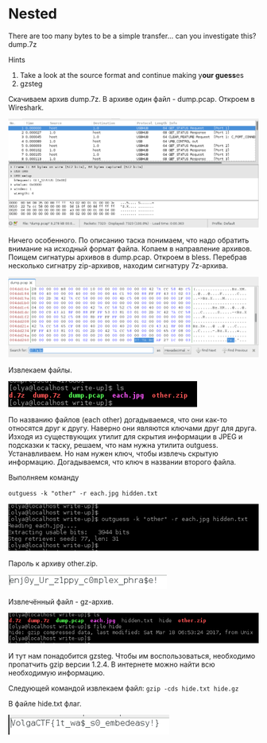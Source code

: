<h1>Nested</h1>

There are too many bytes to be a simple transfer... can you investigate this?
dump.7z

Hints

1. Take a look at the source format and continue making y**our guess**es
2. gzsteg


Скачиваем архив dump.7z. В архиве один файл - dump.pcap. Откроем в Wireshark. 

![screenshot of sample](https://github.com/yogamaya/VolgaCTF_Quals_2017/blob/master/other/Screenshot%20from%202017-03-27%2013-29-34.png)

Ничего особенного.
По описанию таска понимаем, что надо обратить внимание на исходный формат файла. Копаем в направление архивов.
Поищем сигнатуры архивов в dump.pcap.
Откроем в bless. Перебрав несколько сигнатру zip-архивов, находим сигнатуру 7z-архива.

![screenshot of sample](https://github.com/yogamaya/VolgaCTF_Quals_2017/blob/master/other/Screenshot%20from%202017-03-27%2013-32-14.png)

Извлекаем файлы.

![screenshot of sample](https://github.com/yogamaya/VolgaCTF_Quals_2017/blob/master/other/Screenshot%20from%202017-03-27%2013-37-04.png)

По названию файлов (each other) догадываемся, что они как-то относятся друг к другу. Наверно они являются ключами друг для друга.
Изходя из существующих утилит для скрытия информации в JPEG и подсказки к таску, решаем, что нам нужна утилита outguess.
Устанавливаем.
Но нам нужен ключ, чтобы извлечь скрытую информацию. Догадываемся, что ключ в названии второго файла.

Выполняем команду

`outguess -k "other" -r each.jpg hidden.txt`

![screenshot of sample](https://github.com/yogamaya/VolgaCTF_Quals_2017/blob/master/other/Screenshot%20from%202017-03-27%2013-38-17.png)

Пароль к архиву other.zip.

![screenshot of sample](https://github.com/yogamaya/VolgaCTF_Quals_2017/blob/master/other/Screenshot%20from%202017-03-27%2013-38-48.png)

Извлечённый файл - gz-архив.

![screenshot of sample](https://github.com/yogamaya/VolgaCTF_Quals_2017/blob/master/other/Screenshot%20from%202017-03-27%2013-39-40.png)

И тут нам понадобится gzsteg. Чтобы им воспользоваться, необходимо пропатчить gzip версии 1.2.4. В интернете можно найти всю необходимую информацию.

Следующей командой извлекаем файл:
`gzip -cds hide.txt hide.gz`

В файле hide.txt флаг.

![screenshot of sample](https://github.com/yogamaya/VolgaCTF_Quals_2017/blob/master/other/Screenshot%20from%202017-03-27%2013-42-17.png)
